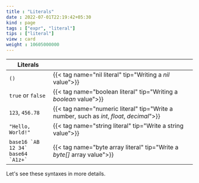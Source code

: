 ```yaml
---
title : "Literals"
date : 2022-07-01T22:19:42+05:30
kind : page 
tags : ["expr", "literal"]
tips : ["literal"]
view : card
weight : 10605000000
---
```


|Literals||
|---|---|
|`()`                                               |{{< tag name="nil literal" tip="Writing a *nil* value">}} |
|`true` or `false`                                  |{{< tag name="boolean literal" tip="Writing a *boolean* value">}}  |
|`123`, `456.78`                                    |{{< tag name="numeric literal" tip="Write a number, such as *int*, *float*, *decimal*">}}    |
|`"Hello, World!"`                                  |{{< tag name="string literal" tip="Write a string value">}} |
| ``base16 `AB 12 34` `` <br/>  ``base64 `A1z+` ``  |{{< tag name="byte array literal" tip="Write a *byte[]* array value">}} |

<!--more-->

Let's see these syntaxes in more details.
